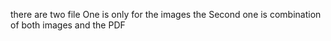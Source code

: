 there are two file
One is only for the images 
the Second one is combination of both images and the PDF
